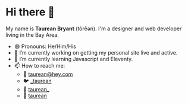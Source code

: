 # Hi there 👋

My name is **Taurean Bryant** (tôrēən). I'm a designer and web developer living in the Bay Area. 

- 😄 Pronouns: He/Him/His
- 🔭 I’m currently working on getting my personal site live and active.
- 🌱 I’m currently learning Javascript and Eleventy.
- 📫 How to reach me:
  - 📨 taurean@hey.com
  - 🐦  [_taurean](https://twitter.com/_taurean)
  - 📸  [taurean_](https://instagram.com/taurean_)
  - 🐙  [taurean](https://github.com/taurean)
